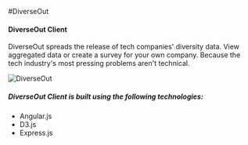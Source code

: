 #DiverseOut
#### DiverseOut Client

DiverseOut spreads the release of tech companies' diversity data. View aggregated data or create a survey for your own company. Because the tech industry's most pressing problems aren't technical.

![DiverseOut](DiverseOut.png)

##### DiverseOut Client is built using the following technologies:
- Angular.js
- D3.js
- Express.js